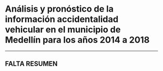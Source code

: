 # **Análisis y pronóstico de la información accidentalidad vehicular en el municipio de Medellín para los años 2014 a 2018**

---

## **FALTA RESUMEN**
